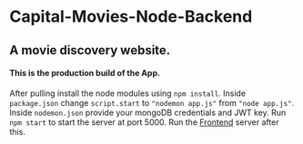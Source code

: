 # Capital-Movies-Node-Backend
## A movie discovery website.
#### This is the production build of the App.
After pulling install the node modules using `npm install`.
Inside `package.json` change `script.start` to `"nodemon app.js"` from `"node app.js"`.
Inside `nodemon.json` provide your mongoDB credentials and JWT key.
Run `npm start` to start the server at port 5000.
Run the [Frontend](https://github.com/shivang-9357/Capital-Movies-React-Frontend) server after this.
